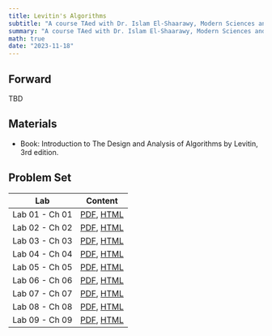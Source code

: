 ```yaml
---
title: Levitin's Algorithms
subtitle: "A course TAed with Dr. Islam El-Shaarawy, Modern Sciences and Arts University (MSA)"
summary: "A course TAed with Dr. Islam El-Shaarawy, Modern Sciences and Arts University (MSA)"
math: true
date: "2023-11-18"
---
```


## Forward
TBD

## Materials
- Book: Introduction to The Design and Analysis of Algorithms by Levitin, 3rd edition.

## Problem Set

| Lab      | Content  |
|--------------|-----------|
| Lab 01 - Ch 01        | [PDF](./lab01.pdf), [HTML](/msa-levitin-post/lab01) |
| Lab 02 - Ch 02        | [PDF](./lab02.pdf), [HTML](/msa-levitin-post/lab02) |
| Lab 03 - Ch 03        | [PDF](./lab03.pdf), [HTML](/msa-levitin-post/lab03) |
| Lab 04 - Ch 04        | [PDF](./lab04.pdf), [HTML](/msa-levitin-post/lab04) |
| Lab 05 - Ch 05        | [PDF](./lab05.pdf), [HTML](/msa-levitin-post/lab05) |
| Lab 06 - Ch 06        | [PDF](./lab06.pdf), [HTML](/msa-levitin-post/lab06) |
| Lab 07 - Ch 07        | [PDF](./lab07.pdf), [HTML](/msa-levitin-post/lab07) |
| Lab 08 - Ch 08        | [PDF](./lab08.pdf), [HTML](/msa-levitin-post/lab08) |
| Lab 09 - Ch 09        | [PDF](./lab09.pdf), [HTML](/msa-levitin-post/lab09) |
